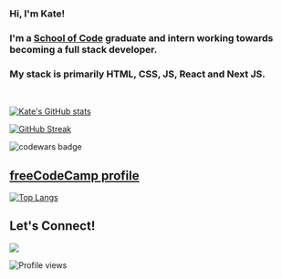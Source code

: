 ### Hi, I'm Kate!

### I'm a [School of Code](https://www.schoolofcode.co.uk/) graduate and intern working towards becoming a full stack developer.

### My stack is primarily HTML, CSS, JS, React and Next JS.


<br/>

[![Kate's GitHub stats](https://github-readme-stats.vercel.app/api?username=E-K8&show_icons=true&theme=tokyonight)](https://github.com/E-K8/github-readme-stats)

[![GitHub Streak](https://github-readme-streak-stats.herokuapp.com?user=E-K8&date_format=M%20j%5B%2C%20Y%5D)](https://git.io/streak-stats)

![codewars badge](https://www.codewars.com/users/E-K8/badges/large)

## [freeCodeCamp profile](https://www.freecodecamp.org/tricoteka)

[![Top Langs](https://github-readme-stats.vercel.app/api/top-langs/?username=E-K8&layout=compact&theme=radical)](https://github.com/anuraghazra/github-readme-stats)

## Let's Connect!

[<img src="https://img.shields.io/badge/LinkedIn-0077B5?style=for-the-badge&logo=linkedin&logoColor=white" />](https://www.linkedin.com/in/katplat/)

![Profile views](https://gpvc.arturio.dev/E-K8)
